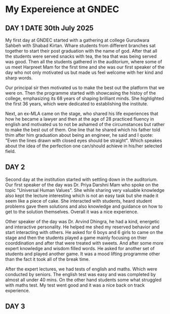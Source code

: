 # My Expereience at GNDEC

## DAY 1                             DATE 30th July 2025

My first day at GNDEC started with a gathering at college Gurudwara Sahbeh with Shabad Kirtan. Whare students from different branches sat together to start their post graduation with the name of god. After that all the students were served snacks with tea, the tea that was being served was good. Then all the students gathered in the auditorium, where some of us meet Harpreet Mam for the first time and she was our first speaker of the day who not only motivated us but made us feel welcome with her kind and sharp words. 

Our principal sir then motivated us to make the best out the platform that we were on. Then the programme started with showcasing the histoy of the college, emphasizing its 68 years of shaping brilliant minds. She highlighted the first 36 years, which were dedicated to establishing the institute.

Next, an ex-MLA came on the stage, who shared his life experiences that how he became a lawyer and then at the age of 28 practiced fluency in english and motivated us to not be ashamed of the circumstances but rather to make the best out of them. One line that he shared which his father told thim after him graduation about being an engineer, he said and I quote: "Even the lines drawn with closed eyes should be straight". Which speakes about the idea of the perfection one can/should achieve in his/her selected field. 


## DAY 2  

Second day at the institution started with settling down in the auditorium. Our first speaker of the day was Dr. Priya Darshni Mam who spoke on the topic "Universal Human Values". She while sharing very valuable knowledge also kept the lecture interesting which is not an easy task but she made it seem like a piece of cake. She interacted with students, heard student problems gave them solutions and also knowledge and guidance on how to get to the solution themselves. Overall it was a nice experience. 

Other speaker of the day was Dr. Arvind Dhingra, he had a kind, energetic and interactive personality. He helped me shed my reserved behavior and start interacting with others. He asked for 6 boys and 6 girls to came on the stage and then the students played a game mainly focusing on thier coorddination and after that were treated with sweets. And after some more expert knowledge and wisdom filled words. He asked for another set of students and played another game. It was a mood lifting programme other than the fact it took all of the break time. 

After the expert lectures, we had tests of english and maths. Which were conducted by seniors. The english test was easy and was completed by almost all under 40 mins. On the other hand students some  what struggled  with maths test. My test went good and it was a nice back on track experience. 

## DAY 3 
